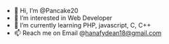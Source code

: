 - 👋 Hi, I’m @Pancake20
- 👀 I’m interested in Web Developer
- 🌱 I’m currently learning PHP, javascript, C, C++
- 📫 Reach me on Email @hanafydean18@gmail.com

<!---
Pancake20/Pancake20 is a ✨ special ✨ repository because its `README.md` (this file) appears on your GitHub profile.
You can click the Preview link to take a look at your changes.
--->
